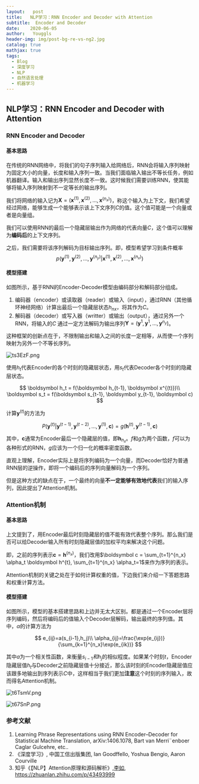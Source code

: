 ```yaml
---
layout:   post
title:   NLP学习：RNN Encoder and Decoder with Attention
subtitle:  Encoder and Decoder
date:    2020-06-05
author:   Youggls
header-img: img/post-bg-re-vs-ng2.jpg
catalog: true
mathjax: true
tags:
  - Blog
  - 深度学习
  - NLP
  - 自然语言处理
  - 机器学习
---
```


## NLP学习：RNN Encoder and Decoder with Attention

### RNN Encoder and Decoder

#### 基本思路

在传统的RNN网络中，将我们的句子序列输入给网络后，RNN会将输入序列映射为固定大小的向量，长度和输入序列一致。当我们面临输入输出不等长任务，例如机器翻译。输入和输出序列显然长度不一致。这时候我们需要训练RNN，使其能够将输入序列映射到不一定等长的输出序列。

我们将网络的输入记为$\boldsymbol X = (\boldsymbol x^{(1)}, \boldsymbol x^{(2)}, ..., \boldsymbol x^{(n_x)})$，称这个输入为上下文，我们希望经过网络，能够生成一个能够表示该上下文序列$C$的值。这个值可能是一个向量或者是向量组。

我们可以使用RNN的最后一个隐藏层输出作为网络的代表向量$C$，这个值可以理解为**编码后**的上下文序列。

之后，我们需要将该序列解码为目标输出序列。即，模型希望学习到条件概率
$$
p(\boldsymbol y^{(1)}, \boldsymbol y^{(2)}, ..., \boldsymbol y^{(n_y)}|\boldsymbol x^{(1)}, \boldsymbol x^{(2)}, ..., \boldsymbol x^{(n_x)})
$$


#### 模型搭建

如图所示，基于RNN的Encoder-Decoder模型由编码部分和解码部分组成。

1. 编码器（encoder）或读取器（reader）或输入（input），通过RNN（其他循环神经网络）计算出最后一个隐藏层状态$h_{nx}$，将其作为$C$。
2. 解码器（decoder）或写入器（writter）或输出（output），通过另外一个RNN，将输入的$C$ 通过一定方法解码为输出序列$\boldsymbol Y=(\boldsymbol y^{1}, \boldsymbol y^{1}, ..., \boldsymbol y^{n_y})$。

这种框架的创新点在于，不限制输出和输入之间的长度一定相等，从而使一个序列映射为另外一个不等长序列。

![ts3EzF.png](https://s1.ax1x.com/2020/06/05/ts3EzF.png)

使用$h_t$代表Encoder的各个时刻的隐藏层状态，用$s_t$代表Decoder各个时刻的隐藏层状态。


$$
\boldsymbol h_t = f(\boldsymbol h_{t-1}, \boldsymbol x^{(t)})\\
\boldsymbol s_t = f(\boldsymbol s_{t-1}, \boldsymbol y_{t-1}, \boldsymbol c)
$$


计算$\boldsymbol y^{(t)}$的方法为


$$
P(\boldsymbol y^{(t)}| \boldsymbol y^{(t - 1)}, \boldsymbol y^{(t - 2)}, ..., \boldsymbol y^{(1)}, \boldsymbol c) = g(\boldsymbol h^{(t)}, \boldsymbol y^{(t - 1)}, \boldsymbol c)
$$



其中，$\boldsymbol c$通常为Encoder最后一个隐藏层的值，即$\boldsymbol h_{n_x}$。$f$和$g$为两个函数，$f$可以为各种形式的RNN，$g$应该为一个归一化的概率密度函数。

直观上理解，Encoder实际上是将序列编码为一个向量，而Decoder恰好为普通RNN层的逆操作，即将一个编码后的序列向量解码为一个序列。

但是这种方式的缺点在于，一个最终的向量**不一定能够有效地代表**我们的输入序列，因此提出了Attention机制。

### Attention机制

#### 基本思路

上文提到了，用Encoder最后时刻隐藏层的值不能有效代表整个序列。那么我们是否可以给Decoder输入所有时刻隐藏层值的加权平均来解决这个问题。

即，之前的序列表示$\boldsymbol c = \boldsymbol h^{(n_x)}$，我们改用$\boldsymbol c = \sum_{t=1}^{n_x} \alpha_t \boldsymbol h^{t}, \sum_{t=1}^{n_x} \alpha_t=1$来作为序列的表示。

Attention机制的关键之处在于如何计算权重的值，下边我们来介绍一下答题思路和权重计算方法。

#### 模型搭建

如图所示，模型的基本搭建思路和上边并无太大区别。都是通过一个Encoder层将序列编码，然后将编码后的值输入个Decoder层解码，输出最终的序列值。其中，$\alpha$的计算方法为


$$
e_{ij}=a(s_{i-1},h_j)\\
\alpha_{ij}=\frac{\exp(e_{ij})}{\sum_{k=1}^{n_x}\exp(e_{ik})}
$$


其中$a$为一个相关性函数，来衡量$s_{i-1}和h_j$的相似程度。如果某个时刻$t$，Encoder隐藏层值$h_t$与Decoder之前隐藏层值十分接近，那么该时刻的Encoder隐藏层值应该跟多地输出到序列表示$C$中，这样相当于我们更加**注意**这个时刻的序列输入，故而得名Attention机制。

![t6TsmV.png](https://s1.ax1x.com/2020/06/06/t6TsmV.png)

![t67SnP.png](https://s1.ax1x.com/2020/06/06/t67SnP.png)



### 参考文献

1. Learning Phrase Representations using RNN Encoder–Decoder for Statistical Machine Translation, arXiv:1406.1078, Bart van Merri¨enboer Caglar Gulcehre, etc..
2. 《深度学习》, 中国工信出版集团, Ian Goodffello, Yoshua Bengio, Aaron Courville
3. 知乎《【NLP】Attention原理和源码解析》,[李如](https://www.zhihu.com/people/rumor-lee), https://zhuanlan.zhihu.com/p/43493999

